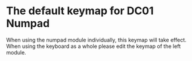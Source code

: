 # The default keymap for DC01 Numpad

When using the numpad module individually, this keymap will take effect. When using the keyboard as a whole please edit the keymap of the left module.